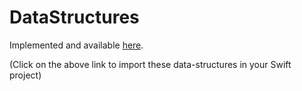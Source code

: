 # DataStructures

Implemented and available [here](https://github.com/rakesh4real/swift-datastructures).

(Click on the above link to import these data-structures in your Swift project)
